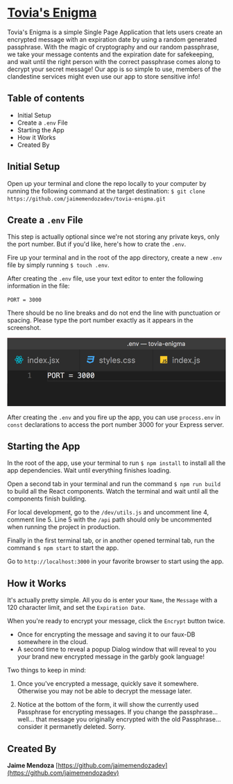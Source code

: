 # [Tovia's Enigma](https://github.com/jaimemendozadev/tovia-enigma)

Tovia's Enigma is a simple Single Page Application that lets users create an encrypted message with an expiration date by using a random generated passphrase. With the magic of cryptography and our random passphrase, we take your message contents and the expiration date for safekeeping, and wait until the right person with the correct passphrase comes along to decrypt your secret message! Our app is so simple to use, members of the clandestine services might even use our app to store sensitive info! 


## Table of contents

- Initial Setup
- Create a `.env` File
- Starting the App
- How it Works
- Created By

## Initial Setup

Open up your terminal and clone the repo locally to your computer by running the following command at the target destination: `$ git clone https://github.com/jaimemendozadev/tovia-enigma.git`

## Create a `.env` File

This step is actually optional since we're not storing any private keys, only the port number. But if you'd like, here's how to crate the `.env`.

Fire up your terminal and in the root of the app directory, create a new `.env` file by simply running `$ touch .env`. 

After creating the `.env` file, use your text editor to enter the following information in the file:

`PORT = 3000`

There should be no line breaks and do not end the line with punctuation or spacing. Please type the port number exactly as it appears in the screenshot. 
  
![.env Screenshot](/img/env-screenshot.png?raw=true ".env Screenshot ")  

After creating the `.env` and you fire up the app, you can use `process.env` in `const` declarations to access the port number 3000 for your Express server.   


## Starting the App

In the root of the app, use your terminal to run `$ npm install` to install all the app dependencies. Wait until everything finishes loading.

Open a second tab in your terminal and run the command `$ npm run build` to build all the React components. Watch the terminal and wait until all the components finish building.

For local development, go to the `/dev/utils.js` and uncomment line 4, comment line 5. Line 5 with the `/api` path should only be uncommented when running the project in production.

Finally in the first terminal tab, or in another opened terminal tab, run the command `$ npm start` to start the app.

Go to `http://localhost:3000` in your favorite browser to start using the app. 


## How it Works

It's actually pretty simple. All you do is enter your `Name`, the `Message` with a 120 character limit, and set the `Expiration Date`.

When you're ready to encrypt your message, click the `Encrypt` button twice. 
 - Once for encrypting the message and saving it to our faux-DB somewhere in the cloud.
 - A second time to reveal a popup Dialog window that will reveal to you your brand new encrypted message in the garbly gook language!

Two things to keep in mind:

1) Once you've encrypted a message, quickly save it somewhere. Otherwise you may not be able to decrypt the message later.

2) Notice at the bottom of the form, it will show the currently used Passphrase for encrypting messages. If you change the passphrase... well... that message you originally encrypted with the old Passphrase... consider it permanetly deleted. Sorry. 


## Created By

**Jaime Mendoza**
[https://github.com/jaimemendozadev](https://github.com/jaimemendozadev)